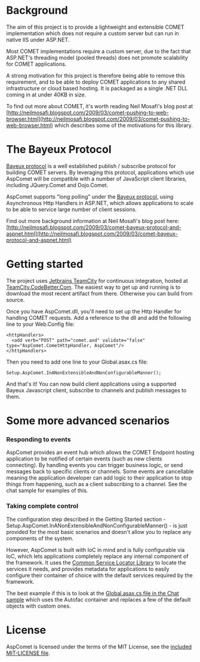 # Background

The aim of this project is to provide a lightweight and extensible COMET implementation which does not require a custom server but can run in native IIS under ASP.NET.

Most COMET implementations require a custom server, due to the fact that ASP.NET's threading model (pooled threads) does not promote scalability for COMET applications. 

A strong motivation for this project is therefore being able to remove this requirement, and to be able to deploy COMET applications to any shared infrastructure or cloud based hosting. It is packaged as a single .NET DLL coming in at under 40KB in size.

To find out more about COMET, it's worth reading Neil Mosafi's blog post at [http://neilmosafi.blogspot.com/2009/03/comet-pushing-to-web-browser.html](http://neilmosafi.blogspot.com/2009/03/comet-pushing-to-web-browser.html) which describes some of the motivations for this library.

# The Bayeux Protocol

[Bayeux protocol](http://svn.cometd.org/trunk/bayeux/bayeux.html) is a well established publish / subscribe protocol for building COMET servers.  By leveraging this protocol, applications which use AspComet will be compatible with a number of JavaScript client libraries, including JQuery.Comet and Dojo.Comet.

AspComet supports "long polling" under the [Bayeux protocol](http://svn.cometd.org/trunk/bayeux/bayeux.html), using Asynchronous Http Handlers in ASP.NET, which allows applications to scale to be able to service large number of client sessions.

Find out more background information at Neil Mosafi's blog post here: [http://neilmosafi.blogspot.com/2009/03/comet-bayeux-protocol-and-aspnet.html](http://neilmosafi.blogspot.com/2009/03/comet-bayeux-protocol-and-aspnet.html)

# Getting started

The project uses [Jetbrains TeamCity](http://jetbrains.com/teamcity) for continuous integration, hosted at [TeamCity.CodeBetter.Com](http://teamcity.codebetter.com/project.html?projectId=project59).  The easiest way to get up and running is to download the most recent artifact from there.  Otherwise you can build from source.

Once you have AspComet.dll, you'll need to set up the Http Handler for handling COMET requests.  Add a reference to the dll and add the following line to your Web.Config file:

	<httpHandlers>
	  <add verb="POST" path="comet.axd" validate="false" type="AspComet.CometHttpHandler, AspComet"/>
	</httpHandlers>

Then you need to add one line to your Global.asax.cs file:

	Setup.AspComet.InANonExtensibleAndNonConfigurableManner();

And that's it!  You can now build client applications using a supported Bayeux Javascript client, subscribe to channels and publish messages to them.

# Some more advanced scenarios

### Responding to events

AspComet provides an event hub which allows the COMET Endpoint hosting application to be notified of certain events (such as new clients connecting).  By handling events you can trigger business logic, or send messages back to specific clients or channels.  Some events are cancellable meaning the application developer can add logic to their application to stop things from happening, such as a client subscribing to a channel.  See the chat sample for examples of this.

### Taking complete control

The configuration step described in the Getting Started section - Setup.AspComet.InANonExtensibleAndNonConfigurableManner() - is just provided for the most basic scenarios and doesn't allow you to replace any components of the system.

However, AspComet is built with IoC in mind and is fully configurable via IoC, which lets applications completely replace any internal component of the framework.  It uses the [Common Service Locator Library](http://commonservicelocator.codeplex.com) to locate the services it needs, and provides metadata for applications to easily configure their container of choice with the default services required by the framework.

The best example if this is to look at the [Global.asax.cs file in the Chat sample](aspComet/blob/master/src/Samples/Chat/Global.asax.cs) which uses the Autofac container and replaces a few of the default objects with custom ones.

# License

AspComet is licensed under the terms of the MIT License, see the [included MIT-LICENSE file](aspComet/blob/master/MIT-LICENSE).